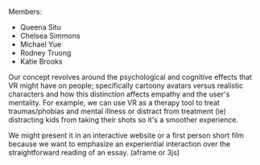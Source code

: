 Members: 
  - Queena Situ
  - Chelsea Simmons
  - Michael Yue
  - Rodney Truong
  - Katie Brooks
  
  Our concept revolves around the psychological and cognitive effects that VR might have on people; specifically cartoony avatars versus realistic characters and how this distinction affects empathy and the user's mentality. For example, we can use VR as a therapy tool to treat traumas/phobias and mental illness or distract from treatment (ie) distracting kids from taking their shots so it's a smoother experience. 
  
  We might present it in an interactive website or a first person short film because we want to emphasize an experiential interaction over the straightforward reading of an essay. (aframe or 3js)
  
